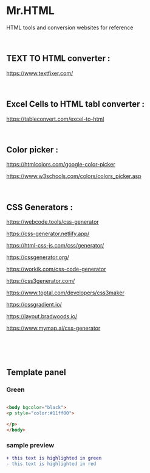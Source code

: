 # Mr.HTML
HTML tools and conversion websites for reference 

</BR>

## TEXT TO HTML converter :  
https://www.textfixer.com/

</BR>

## Excel Cells to HTML tabl converter : 
https://tableconvert.com/excel-to-html

</BR>

## Color picker : 
https://htmlcolors.com/google-color-picker

https://www.w3schools.com/colors/colors_picker.asp

</BR>

## CSS Generators : 

https://webcode.tools/css-generator

https://css-generator.netlify.app/

https://html-css-js.com/css/generator/

https://cssgenerator.org/

https://workik.com/css-code-generator

https://css3generator.com/

https://www.toptal.com/developers/css3maker

https://cssgradient.io/

https://layout.bradwoods.io/

https://www.mymap.ai/css-generator

</BR>
</BR>
</BR>

## Template panel  

### Green

```html

<body bgcolor="black">
<p style="color:#11ff00">

</p>
</body>

```

### sample preview 

```diff
+ this text is highlighted in green
- this text is highlighted in red
```

</BR>
</BR>

<!-- 

</BR>

</BR>
</BR>

-->
